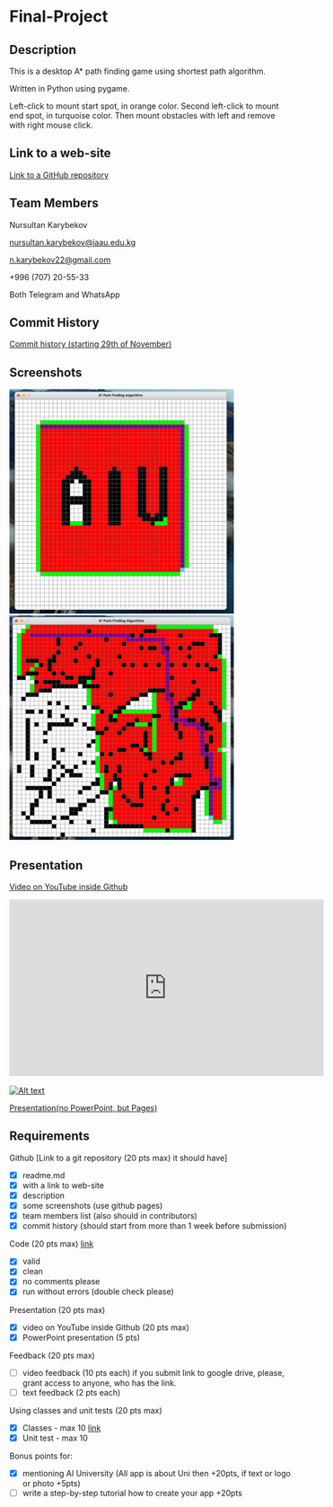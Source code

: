 # Final-Project
## Description 
This is a desktop A* path finding game using shortest path algorithm. 

Written in Python using pygame.


Left-click to mount start spot, in orange color.
Second left-click to mount end spot, in turquoise color.
Then mount obstacles with left and remove with right mouse click.

## Link to a web-site

[Link to a GitHub repository ](https://github.com/karybekov22/Final-Project/)

## Team Members
Nursultan Karybekov

nursultan.karybekov@iaau.edu.kg

n.karybekov22@gmail.com

+996 (707) 20-55-33

Both Telegram and WhatsApp

## Commit History

[Commit history (starting 29th of November)](https://github.com/karybekov22/Final-Project/graphs/commit-activity)

## Screenshots

<img src="https://github.com/karybekov22/Final-Project/blob/master/Screen%20Shot%201.png" width="400" height="400"> <img src="https://github.com/karybekov22/Final-Project/blob/master/Screen%20Shot%202.png" width="400" height="400">

## Presentation
[Video on YouTube inside Github](https://youtu.be/ngkkwpx-gOI)

<iframe width="560" height="315" src="https://www.youtube.com/embed/ngkkwpx-gOI" frameborder="0" allow="accelerometer; autoplay; clipboard-write; encrypted-media; gyroscope; picture-in-picture" allowfullscreen></iframe>

[![Alt text](https://youtu.be/ngkkwpx-gOI)](https://youtu.be/ngkkwpx-gOI)

[Presentation(no PowerPoint, but Pages)](https://youtu.be/ngkkwpx-gOI)

## Requirements 
Github [Link to a git repository (20 pts max) it should have]
- [x] readme.md 
- [x] with a link to web-site
- [x] description
- [x] some screenshots (use github pages)
- [x] team members list (also should in contributors)
- [x] commit history (should start from more than 1 week before submission)

Code (20 pts max) [link](https://github.com/karybekov22/Final-Project/blob/a3ae0ee2fae869141cc16f339572299bd0c19a7c/astar.py#L1)
- [x] valid
- [x] clean
- [x] no comments please
- [x] run without errors (double check please)

Presentation (20 pts max)
- [x] video on YouTube inside Github (20 pts max)
- [x] PowerPoint presentation (5 pts)

Feedback (20 pts max)
- [ ] video feedback (10 pts each) if you submit link to google drive, please, grant access to anyone, who has the link.
- [ ] text feedback (2 pts each)

Using classes and unit tests (20 pts max)
- [x] Classes - max 10 [link](https://github.com/karybekov22/Final-Project/blob/a3ae0ee2fae869141cc16f339572299bd0c19a7c/astar.py#L21)
- [x] Unit test - max 10

Bonus points for:
- [x] mentioning AI University (All app is about Uni then +20pts, if text or logo or photo +5pts)
- [ ] write a step-by-step tutorial how to create your app +20pts
